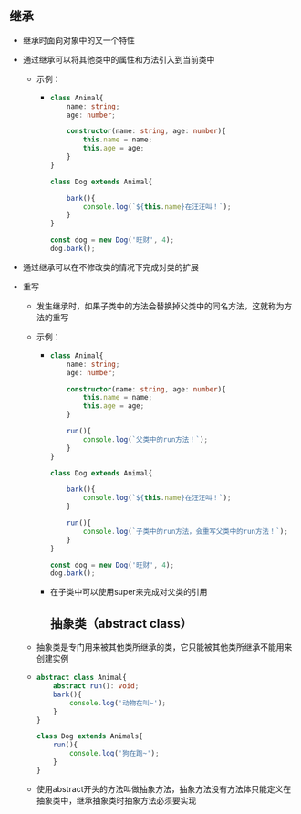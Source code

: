 ## 继承

- 继承时面向对象中的又一个特性

- 通过继承可以将其他类中的属性和方法引入到当前类中

  - 示例：

    - ```typescript
      class Animal{
          name: string;
          age: number;
      
          constructor(name: string, age: number){
              this.name = name;
              this.age = age;
          }
      }
      
      class Dog extends Animal{
      
          bark(){
              console.log(`${this.name}在汪汪叫！`);
          }
      }
      
      const dog = new Dog('旺财', 4);
      dog.bark();
      ```

- 通过继承可以在不修改类的情况下完成对类的扩展

- 重写

  - 发生继承时，如果子类中的方法会替换掉父类中的同名方法，这就称为方法的重写

  - 示例：

    - ```typescript
      class Animal{
          name: string;
          age: number;
      
          constructor(name: string, age: number){
              this.name = name;
              this.age = age;
          }
      
          run(){
              console.log(`父类中的run方法！`);
          }
      }
      
      class Dog extends Animal{
      
          bark(){
              console.log(`${this.name}在汪汪叫！`);
          }
      
          run(){
              console.log(`子类中的run方法，会重写父类中的run方法！`);
          }
      }
      
      const dog = new Dog('旺财', 4);
      dog.bark();
      ```

    - 在子类中可以使用super来完成对父类的引用

      ## 抽象类（abstract class）

  - 抽象类是专门用来被其他类所继承的类，它只能被其他类所继承不能用来创建实例

  - ```typescript
    abstract class Animal{
        abstract run(): void;
        bark(){
            console.log('动物在叫~');
        }
    }
    
    class Dog extends Animals{
        run(){
            console.log('狗在跑~');
        }
    }
    ```

  - 使用abstract开头的方法叫做抽象方法，抽象方法没有方法体只能定义在抽象类中，继承抽象类时抽象方法必须要实现